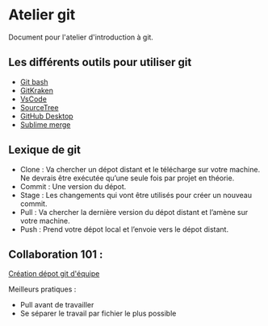 # Atelier git
Document pour l'atelier d'introduction à git.

## Les différents outils pour utiliser git

- [Git bash](https://git-scm.com/downloads)
- [GitKraken](https://www.gitkraken.com/)
- [VsCode](https://code.visualstudio.com/)
- [SourceTree](https://www.sourcetreeapp.com/)
- [GitHub Desktop](https://desktop.github.com/)
- [Sublime merge](https://www.sublimemerge.com/)

## Lexique de git

- Clone : Va chercher un dépot distant et le télécharge sur votre machine. Ne devrais être exécutée qu’une seule fois par projet en théorie.
- Commit : Une version du dépot.
- Stage : Les changements qui vont être utilisés pour créer un nouveau commit.
- Pull : Va chercher la dernière version du dépot distant et l’amène sur votre machine.
- Push : Prend votre dépot local et l’envoie vers le dépot distant.

## Collaboration 101 :
[Création dépot git d'équipe](création-dépot-équipe.md)

Meilleurs pratiques :
- Pull avant de travailler
- Se séparer le travail par fichier le plus possible

